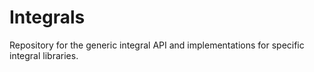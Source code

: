 Integrals
===========

Repository for the generic integral API and implementations for specific integral libraries.
